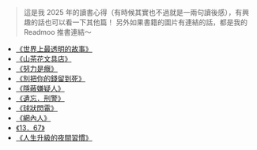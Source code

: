 > 這是我 2025 年的讀書心得（有時候其實也不過就是一兩句讀後感），有興趣的話也可以看一下其他篇！
> 另外如果書籍的圖片有連結的話，都是我的 Readmoo 推書連結～

- [《世界上最透明的故事》](/2025-reading-1)
- [《山茶花文具店》](/2025-reading-2)
- [《努力是癮》](/2025-reading-3)
- [《別把你的錢留到死》](/2025-reading-4)
- [《隱蔽嫌疑人》](/2025-reading-5)
- [《遺忘．刑警》](/2025-reading-6)
- [《球狀閃電》](/2025-reading-7)
- [《網內人》](/2025-reading-8)
- [《13．67》](/2025-reading-9)
- [《人生升級的夜間習慣》](/2025-reading-10)
